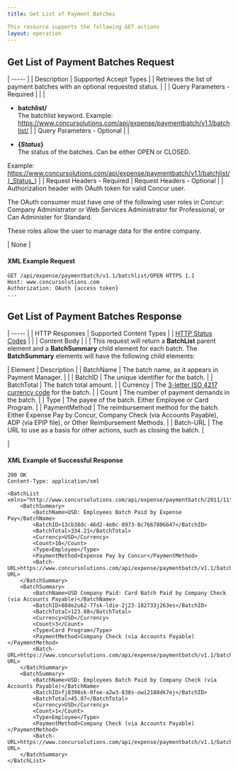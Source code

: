 ```yaml
---
title: Get List of Payment Batches

This resource supports the following GET actions
layout: operation
---
```





##  Get List of Payment Batches Request

| ----- |
|  Description |  Supported Accept Types |
|  Retrieves the list of payment batches with an optional requested status. |   |
|  Query Parameters - Required |   |
|

* **batchlist/**  
The batchlist keyword.
Example:  
https://www.concursolutions.com/api/expense/paymentbatch/v1.1/batchlist/ |
|  Query Parameters - Optional |
|

* **{_Status_}**  
The status of the batches. Can be either OPEN or CLOSED.
  
Example:  
https://www.concursolutions.com/api/expense/paymentbatch/v1.1/batchlist/{_Status_} |
|  Request Headers - Required |  Request Headers - Optional |
|  Authorization header with OAuth token for valid Concur user.

The OAuth consumer must have one of the following user roles in Concur: Company Administrator or Web Services Administrator for Professional, or Can Administer for Standard.

These roles allow the user to manage data for the entire company.

 |  None |

####  XML Example Request

    GET /api/expense/paymentbatch/v1.1/batchlist/OPEN HTTPS 1.1
    Host: www.concursolutions.com
    Authorization: OAuth {access token}
    ...

##  Get List of Payment Batches Response

| ----- |
|  HTTP Responses |  Supported Content Types |
|  [HTTP Status Codes][1] |   |
|  Content Body |   |
|  This request will return a **BatchList** parent element and a **BatchSummary** child element for each batch. The **BatchSummary** elements will have the following child elements:  

|  Element |  Description |
|  BatchName |  The batch name, as it appears in Payment Manager. |   |
|  BatchID |  The unique identifier for the batch. |
|  BatchTotal |  The batch total amount. |
|  Currency |  The [3-letter ISO 4217 currency code][2] for the batch. |
|  Count |  The number of payment demands in the batch. |
|  Type |  The payee of the batch. Either Employee or Card Program. |
|  PaymentMethod |  The reimbursement method for the batch. Either Expense Pay by Concur, Company Check (via Accounts Payable), ADP (via EPIP file), or Other Reimbursement Methods. |
|  Batch-URL |  The URL to use as a basis for other actions, such as closing the batch. |

 |

####  XML Example of Successful Response

    200 OK
    Content-Type: application/xml

    <BatchList xmlns="http://www.concursolutions.com/api/expense/paymentbatch/2011/11">
        <BatchSummary>
            <BatchName>USD: Employees Batch Paid by Expense Pay</BatchName>
            <BatchID>13cb38dc-46d2-4e0c-8973-8c7667806b47</BatchID>
            <BatchTotal>334.21</BatchTotal>
            <Currency>USD</Currency>
            <Count>10</Count>
            <Type>Employee</Type>
            <PaymentMethod>Expense Pay by Concur</PaymentMethod>
            <Batch-URL>https://www.concursolutions.com/api/expense/paymentbatch/v1.1/batch/12345678901234567890</Batch-URL>
        </BatchSummary>
        <BatchSummary>
            <BatchName>USD Company Paid: Card Batch Paid by Company Check (via Accounts Payable)</BatchName>
            <BatchID>88de2u62-77sk-ldie-2j23-182733j263es</BatchID>
            <BatchTotal>123.88</BatchTotal>
            <Currency>USD</Currency>
            <Count>3</Count>
            <Type>Card Program</Type>
            <PaymentMethod>Company Check (via Accounts Payable)</PaymentMethod>
            <Batch-URL>https://www.concursolutions.com/api/expense/paymentbatch/v1.1/batch/7786363756383463637</Batch-URL>
        </BatchSummary>
        <BatchSummary>
            <BatchName>USD: Employees Batch Paid by Company Check (via Accounts Payable)</BatchName>
            <BatchID>fj8390sk-0foe-a2w3-838s-owi2188dk7ej</BatchID>
            <BatchTotal>45.87</BatchTotal>
            <Currency>USD</Currency>
            <Count>1</Count>
            <Type>Employee</Type>
            <PaymentMethod>Company Check (via Accounts Payable)</PaymentMethod>
            <Batch-URL>https://www.concursolutions.com/api/expense/paymentbatch/v1.1/batch/8873837365536353637</Batch-URL>
        </BatchSummary>
    </BatchList>

  


[1]: https://developer.concur.com/reference/http-codes
[2]: http://en.wikipedia.org/wiki/ISO_4217
